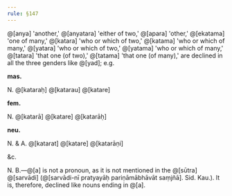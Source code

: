 ```yaml
---
rule: §147
---
```


@[anya] 'another,' @[anyatara] 'either of two,' @[apara] 'other,' @[ekatama] 'one of many,' @[katara] 'who or which of two,' @[katama] 'who or which of many,' @[yatara] 'who or which of two,' @[yatama] 'who or which of many,' @[tatara] 'that one (of two),' @[tatama] 'that one (of many),' are declined in all the three genders like @[yad]; e.g.

**mas.**

N. @[kataraḥ] @[katarau] @[katare]

**fem.**

N. @[katarā] @[katare] @[katarāḥ]

**neu.**

N. & A. @[katarat] @[katare] @[katarāṇi]

&c.

N. B.—@[a] is not a pronoun, as it is not mentioned in the @[sūtra] @[sarvādi] (@[sarvādi-nī pratyayāḥ pariṇāmābhāvāt saṃjñā]. Sid. Kau.). It is, therefore, declined like nouns ending in @[a].